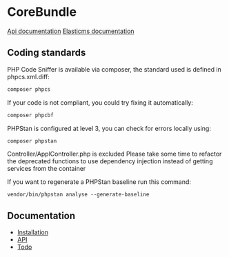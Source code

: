 CoreBundle
=============

[Api documentation](../master/doc/api.md)
[Elasticms documentation](../master/doc/elasticms.md)

Coding standards
----------------
PHP Code Sniffer is available via composer, the standard used is defined in phpcs.xml.diff:
````bash
composer phpcs
````

If your code is not compliant, you could try fixing it automatically:
````bash
composer phpcbf
````

PHPStan is configured at level 3, you can check for errors locally using:
`````bash
composer phpstan
`````

Controller/ApplController.php is excluded 
Please take some time to refactor the deprecated functions to use dependency injection instead of getting services from the container

If you want to regenerate a PHPStan baseline run this command:
```
vendor/bin/phpstan analyse --generate-baseline
```

Documentation
-------------
* [Installation](../master/doc/install.md)
* [API](../master/doc/api.md)
* [Todo](../master/doc/todo.md)
